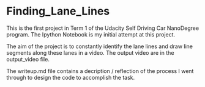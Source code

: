 # Finding_Lane_Lines
This is the first project in Term 1 of the Udacity Self Driving Car NanoDegree program.
The Ipython Notebook is my initial attempt at this project.

The aim of the project is to constantly identify the lane lines and draw line segments along these lanes in a video.
The output video are in the output_video file.

The writeup.md file contains a decription / reflection of the process I went through to design the code to accomplish the task.
